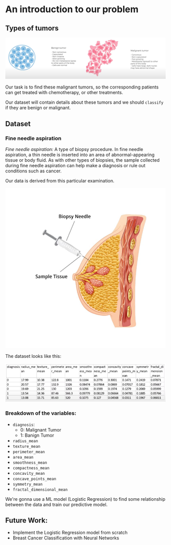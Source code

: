 # An introduction to our problem

## Types of tumors

![image](Images/img1.png)

Our task is to find these malignant tumors, so the corresponding patients can get treated with chemotherapy, or other treatments.

Our dataset will contain details about these tumors and we should ```classify``` if they are benign or malignant.

## Dataset

### Fine needle aspiration
*Fine needle aspiration:* A type of biopsy procedure. In fine needle aspiration, a thin needle is inserted into an area of abnormal-appearing tissue or body fluid. As with other types of biopsies, the sample collected during fine needle aspiration can help make a diagnosis or rule out conditions such as cancer.

Our data is derived from this particular examination.

![image](Images/img2.jpg)

The dataset looks like this:

![image](Images/img3.png) 

### Breakdown of the variables:
* ```diagnosis```:
    - 0: Malignant Tumor
    - 1: Banign Tumor
* ```radius_mean```
* ```texture_mean```
* ```perimeter_mean```
* ```area_mean```
* ```smoothness_mean```
* ```compactness_mean```
* ```concavity_mean```
* ```concave_points_mean```
* ```symmetry_mean```
* ```fractal_dimensional_mean```

We're gonna use a ML model (Logistic Regression) to find some relationship between the data and train our predictive model.

## Future Work:
- Implement the Logistic Regression model from scratch
- Breast Cancer Classification with Neural Networks

